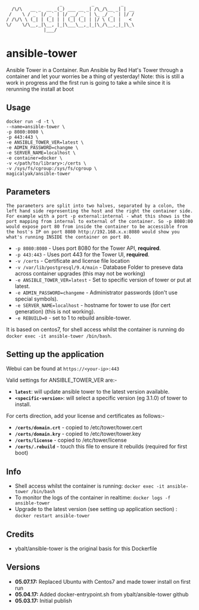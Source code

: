 ```
                    _           _          _    
  /\/\   __ _  __ _(_) ___ __ _| /\_/\__ _| | __
 /    \ / _` |/ _` | |/ __/ _` | \_ _/ _` | |/ /
/ /\/\ \ (_| | (_| | | (_| (_| | |/ \ (_| |   < 
\/    \/\__,_|\__, |_|\___\__,_|_|\_/\__,_|_|\_\
              |___/                             
```

# ansible-tower
Ansible Tower in a Container. Run Ansible by Red Hat's Tower through a container and let your worries be a thing of yesterday!
Note: this is still a work in progress and the first run is going to take a while since it is rerunning the install at boot

## Usage
```
docker run -d -t \
--name=ansible-tower \
-p 8080:8080 \
-p 443:443 \
-e ANSIBLE_TOWER_VER=latest \
-e ADMIN_PASSWORD=changme \
-e SERVER_NAME=localhost \
-e container=docker \
-v </path/to/library>:/certs \
-v /sys/fs/cgroup:/sys/fs/cgroup \
magicalyak/ansible-tower
```
## Parameters

`The parameters are split into two halves, separated by a colon, the left hand side representing the host and the right the container side. 
For example with a port -p external:internal - what this shows is the port mapping from internal to external of the container.
So -p 8080:80 would expose port 80 from inside the container to be accessible from the host's IP on port 8080
http://192.168.x.x:8080 would show you what's running INSIDE the container on port 80.`

* `-p 8080:8080` - Uses port 8080 for the Tower API, **required**.
* `-p 443:443` - Uses port 443 for the Tower UI, **required**.
* `-v /certs` - Certificate and license file location
* `-v /var/lib/postgresql/9.4/main` - Database Folder to preseve data across container upgrades (this may not be working)
* `-e ANSIBLE_TOWER_VER=latest` - Set to specific version of tower or put at latest.
* `-e ADMIN_PASSWORD=changeme` - Administrator passwords (don't use special symbols).
* `-e SERVER_NAME=localhost` - hostname for tower to use (for cert generation) (this is not working). 
* `-e REBUILD=0` - set to 1 to rebuild ansible-tower. 

It is based on centos7, for shell access whilst the container is running do `docker exec -it ansible-tower /bin/bash`.

## Setting up the application
Webui can be found at `https://<your-ip>:443`

Valid settings for ANSIBLE_TOWER_VER are:-
+ **`latest`**: will update ansible tower to the latest version available.
+ **`<specific-version>`**: will select a specific version (eg 3.1.0) of tower to install.

For certs direction, add your license and certificates as follows:-
+ **`/certs/domain.crt`** - copied to /etc/tower/tower.cert
+ **`/certs/domain.kry`** - copied to /etc/tower/tower.key
+ **`/certs/license`** - copied to /etc/tower/license
+ **`/certs/.rebuild`** - touch this file to ensure it rebuilds (required for first boot)

## Info

* Shell access whilst the container is running: `docker exec -it ansible-tower /bin/bash`
* To monitor the logs of the container in realtime: `docker logs -f ansible-tower`
* Upgrade to the latest version (see setting up application section) : `docker restart ansible-tower`

## Credits
* ybalt/ansible-tower is the original basis for this Dockerfile

## Versions
+ **05.07.17:** Replaced Ubuntu with Centos7 and made tower install on first run
+ **05.04.17:** Added docker-entrypoint.sh from ybalt/ansible-tower github
+ **05.03.17:** Initial publish
